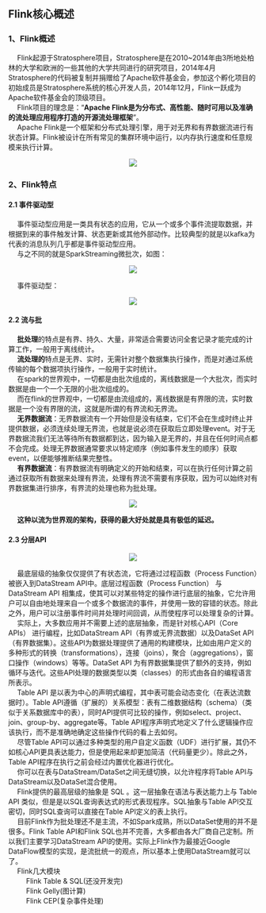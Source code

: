 Flink核心概述
---  
### 1、Flink概述  
&emsp; Flink起源于Stratosphere项目，Stratosphere是在2010~2014年由3所地处柏林的大学和欧洲的一些其他的大学共同进行的研究项目，2014年4月Stratosphere的代码被复制并捐赠给了Apache软件基金会，参加这个孵化项目的初始成员是Stratosphere系统的核心开发人员，2014年12月，Flink一跃成为Apache软件基金会的顶级项目。  
&emsp; Flink项目的理念是：“**Apache Flink是为分布式、高性能、随时可用以及准确的流处理应用程序打造的开源流处理框架**”。  
&emsp; Apache Flink是一个框架和分布式处理引擎，用于对无界和有界数据流进行有状态计算。Flink被设计在所有常见的集群环境中运行，以内存执行速度和任意规模来执行计算。
<p align="center">
<img src="https://github.com/Dr11ft/BigDataGuide/blob/master/Pics/Flink%E6%96%87%E6%A1%A3Pics/%E5%9B%BE%E7%89%871.png"/>  
<p align="center">
</p>
</p>  

### 2、Flink特点   
#### 2.1 事件驱动型  
&emsp; 事件驱动型应用是一类具有状态的应用，它从一个或多个事件流提取数据，并根据到来的事件触发计算、状态更新或其他外部动作。比较典型的就是以kafka为代表的消息队列几乎都是事件驱动型应用。   
&emsp; 与之不同的就是SparkStreaming微批次，如图：  
<p align="center">
<img src="https://github.com/Dr11ft/BigDataGuide/blob/master/Pics/Flink%E6%96%87%E6%A1%A3Pics/%E5%9B%BE%E7%89%872.png"/>  
<p align="center">
</p>
</p>  

&emsp; 事件驱动型：  
<p align="center">
<img src="https://github.com/Dr11ft/BigDataGuide/blob/master/Pics/Flink%E6%96%87%E6%A1%A3Pics/%E5%9B%BE%E7%89%873.png"/>  
<p align="center">
</p>
</p>  

#### 2.2 流与批  
&emsp; **批处理**的特点是有界、持久、大量，非常适合需要访问全套记录才能完成的计算工作，一般用于离线统计。  
&emsp; **流处理的**特点是无界、实时，无需针对整个数据集执行操作，而是对通过系统传输的每个数据项执行操作，一般用于实时统计。   
&emsp; 在spark的世界观中，一切都是由批次组成的，离线数据是一个大批次，而实时数据是由一个一个无限的小批次组成的。  
&emsp; 而在flink的世界观中，一切都是由流组成的，离线数据是有界限的流，实时数据是一个没有界限的流，这就是所谓的有界流和无界流。   
&emsp; **无界数据流**：无界数据流有一个开始但是没有结束，它们不会在生成时终止并提供数据，必须连续处理无界流，也就是说必须在获取后立即处理event。对于无界数据流我们无法等待所有数据都到达，因为输入是无界的，并且在任何时间点都不会完成。处理无界数据通常要求以特定顺序（例如事件发生的顺序）获取event，以便能够推断结果完整性。  
&emsp; **有界数据流**：有界数据流有明确定义的开始和结束，可以在执行任何计算之前通过获取所有数据来处理有界流，处理有界流不需要有序获取，因为可以始终对有界数据集进行排序，有界流的处理也称为批处理。  
<p align="center">
<img src="https://github.com/Dr11ft/BigDataGuide/blob/master/Pics/Flink%E6%96%87%E6%A1%A3Pics/%E5%9B%BE%E7%89%874.png"/>  
<p align="center">
</p>
</p>  

&emsp; **这种以流为世界观的架构，获得的最大好处就是具有极低的延迟。**    

#### 2.3 分层API  
<p align="center">
<img src="https://github.com/Dr11ft/BigDataGuide/blob/master/Pics/Flink%E6%96%87%E6%A1%A3Pics/%E5%9B%BE%E7%89%875.png"/>  
<p align="center">
</p>
</p>  

&emsp; 最底层级的抽象仅仅提供了有状态流，它将通过过程函数（Process Function）被嵌入到DataStream API中。底层过程函数（Process Function） 与 DataStream API 相集成，使其可以对某些特定的操作进行底层的抽象，它允许用户可以自由地处理来自一个或多个数据流的事件，并使用一致的容错的状态。除此之外，用户可以注册事件时间并处理时间回调，从而使程序可以处理复杂的计算。   
&emsp; 实际上，大多数应用并不需要上述的底层抽象，而是针对核心API（Core APIs） 进行编程，比如DataStream API（有界或无界流数据）以及DataSet API（有界数据集）。这些API为数据处理提供了通用的构建模块，比如由用户定义的多种形式的转换（transformations），连接（joins），聚合（aggregations），窗口操作（windows）等等。DataSet API 为有界数据集提供了额外的支持，例如循环与迭代。这些API处理的数据类型以类（classes）的形式由各自的编程语言所表示。     
&emsp; Table API 是以表为中心的声明式编程，其中表可能会动态变化（在表达流数据时）。Table API遵循（扩展的）关系模型：表有二维数据结构（schema）（类似于关系数据库中的表），同时API提供可比较的操作，例如select、project、join、group-by、aggregate等。Table API程序声明式地定义了什么逻辑操作应该执行，而不是准确地确定这些操作代码的看上去如何。   
&emsp; 尽管Table API可以通过多种类型的用户自定义函数（UDF）进行扩展，其仍不如核心API更具表达能力，但是使用起来却更加简洁（代码量更少）。除此之外，Table API程序在执行之前会经过内置优化器进行优化。    
&emsp; 你可以在表与DataStream/DataSet之间无缝切换，以允许程序将Table API与DataStream以及DataSet混合使用。   
&emsp; Flink提供的最高层级的抽象是 SQL 。这一层抽象在语法与表达能力上与 Table API 类似，但是是以SQL查询表达式的形式表现程序。SQL抽象与Table API交互密切，同时SQL查询可以直接在Table API定义的表上执行。  
&emsp; 目前Flink作为批处理还不是主流，不如Spark成熟，所以DataSet使用的并不是很多。Flink Table API和Flink SQL也并不完善，大多都由各大厂商自己定制。所以我们主要学习DataStream API的使用。实际上Flink作为最接近Google DataFlow模型的实现，是流批统一的观点，所以基本上使用DataStream就可以了。  
&emsp; Flink几大模块  
&emsp; &emsp; Flink Table & SQL(还没开发完)  
&emsp; &emsp; Flink Gelly(图计算)  
&emsp; &emsp; Flink CEP(复杂事件处理)   
